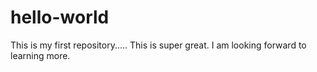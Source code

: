 # hello-world
This is my first repository..... This is super great.
I am looking forward to learning more.
